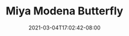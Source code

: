 ---
title: "Miya Modena Butterfly"
date: 2021-03-04T17:02:42-08:00
slug: miya-modena-butterfly
draft: false
type: wallpaper
layout: wallpaper
heroname: miya
wallpaper:
- 1.jpg
- 2.png
- 3.jpg
---